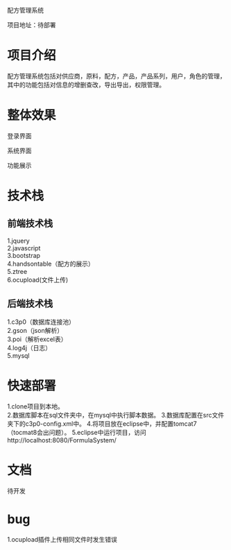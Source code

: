 配方管理系统

项目地址：待部署

# 项目介绍

配方管理系统包括对供应商，原料，配方，产品，产品系列，用户，角色的管理，其中的功能包括对信息的增删查改，导出导出，权限管理。

# 整体效果

登录界面

系统界面

功能展示

# 技术栈

## 前端技术栈

1.jquery  
2.javascript  
3.bootstrap  
4.handsontable（配方的展示）  
5.ztree  
6.ocupload(文件上传)  

## 后端技术栈

1.c3p0（数据库连接池）  
2.gson（json解析）  
3.poi（解析excel表）  
4.log4j（日志）  
5.mysql  

# 快速部署

1.clone项目到本地。  
2.数据库脚本在sql文件夹中，在mysql中执行脚本数据。 
3.数据库配置在src文件夹下的c3p0-config.xml中。
4.将项目放在eclipse中，并配置tomcat7（tocmat8会出问题）。
5.eclipse中运行项目，访问 http://localhost:8080/FormulaSystem/  

# 文档

待开发

# bug

1.ocupload插件上传相同文件时发生错误
